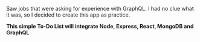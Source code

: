Saw jobs that were asking for experience with GraphQL. I had no clue what it was, so I decided to create this app as practice.

**This simple To-Do List will integrate Node, Express, React, MongoDB and GraphQL**
